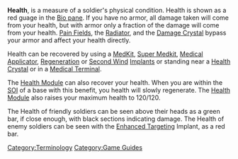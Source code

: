 **Health**, is a measure of a soldier's physical condition. Health is
shown as a red guage in the [Bio
pane](/Heads-up_Display#Bio_Pane "wikilink"). If you have no armor, all
damage taken will come from your health, but with armor only a fraction
of the damage will come from your health. [Pain
Fields](/Pain_Field "wikilink"), the [Radiator](/Radiator "wikilink"), and
the [Damage Crystal](/Damage_Crystal "wikilink") bypass your armor and
affect your health directly.

Health can be recovered by using a [MedKit](/MedKit "wikilink"), [Super
Medkit](/Super_Medkit "wikilink"), [Medical
Applicator](/Medical_Applicator "wikilink"),
[Regeneration](/Regeneration "wikilink") or [Second
Wind](/Second_Wind "wikilink") [Implants](/Implants "wikilink") or
standing near a [Health Crystal](/Health_Crystal "wikilink") or in a
[Medical Terminal](/Medical_Terminal "wikilink").

The [Health Module](/Health_Module "wikilink") can also recover your
health. When you are within the [SOI](/SOI "wikilink") of a base with
this benefit, you health will slowly regenerate. The [Health
Module](/Health_Module "wikilink") also raises your maximum health to
120/120.

The Health of friendly soldiers can be seen above their heads as a green
bar, if close enough, with black sections indicating damage. The Health
of enemy soldiers can be seen with the [Enhanced
Targeting](/Enhanced_Targeting "wikilink") Implant, as a red bar.

[Category:Terminology](/Category:Terminology "wikilink") [Category:Game
Guides](/Category:Game_Guides "wikilink")
